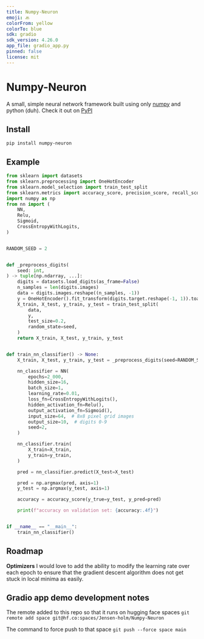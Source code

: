 ```yaml
---
title: Numpy-Neuron
emoji: 🔙
colorFrom: yellow
colorTo: blue
sdk: gradio
sdk_version: 4.26.0
app_file: gradio_app.py
pinned: false
license: mit
---
```



# Numpy-Neuron

A small, simple neural network framework built using only [numpy](https://numpy.org) and python (duh). Check it out on [PyPI](https://pypi.org/project/numpy-neuron/)

## Install

`pip install numpy-neuron`


## Example

```py
from sklearn import datasets
from sklearn.preprocessing import OneHotEncoder
from sklearn.model_selection import train_test_split
from sklearn.metrics import accuracy_score, precision_score, recall_score
import numpy as np
from nn import (
    NN,
    Relu,
    Sigmoid,
    CrossEntropyWithLogits,
)


RANDOM_SEED = 2


def _preprocess_digits(
    seed: int,
) -> tuple[np.ndarray, ...]:
    digits = datasets.load_digits(as_frame=False)
    n_samples = len(digits.images)
    data = digits.images.reshape((n_samples, -1))
    y = OneHotEncoder().fit_transform(digits.target.reshape(-1, 1)).toarray()
    X_train, X_test, y_train, y_test = train_test_split(
        data,
        y,
        test_size=0.2,
        random_state=seed,
    )
    return X_train, X_test, y_train, y_test


def train_nn_classifier() -> None:
    X_train, X_test, y_train, y_test = _preprocess_digits(seed=RANDOM_SEED)

    nn_classifier = NN(
        epochs=2_000,
        hidden_size=16,
        batch_size=1,
        learning_rate=0.01,
        loss_fn=CrossEntropyWithLogits(),
        hidden_activation_fn=Relu(),
        output_activation_fn=Sigmoid(),
        input_size=64,  # 8x8 pixel grid images
        output_size=10,  # digits 0-9
        seed=2,
    )

    nn_classifier.train(
        X_train=X_train,
        y_train=y_train,
    )

    pred = nn_classifier.predict(X_test=X_test)

    pred = np.argmax(pred, axis=1)
    y_test = np.argmax(y_test, axis=1)

    accuracy = accuracy_score(y_true=y_test, y_pred=pred)

    print(f"accuracy on validation set: {accuracy:.4f}")


if __name__ == "__main__":
    train_nn_classifier()
```


## Roadmap

**Optimizers**
I would love to add the ability to modify the learning rate over each epoch to ensure
that the gradient descent algorithm does not get stuck in local minima as easily.


## Gradio app demo development notes

The remote added to this repo so that it runs on hugging face spaces
`git remote add space git@hf.co:spaces/Jensen-holm/Numpy-Neuron` 

The command to force push to that space
`git push --force space main`
